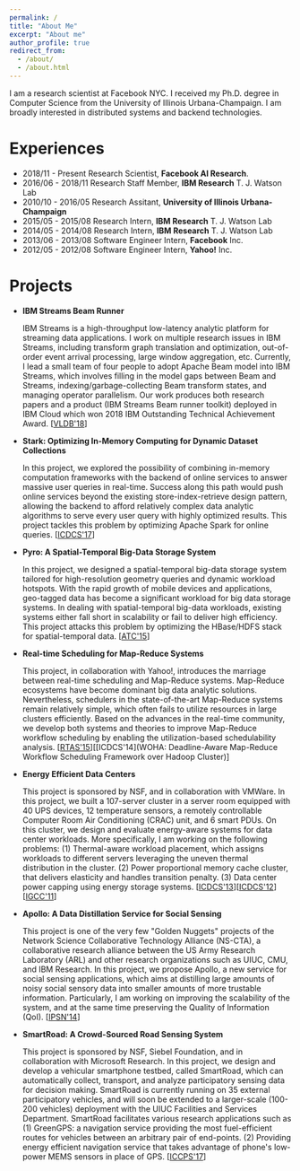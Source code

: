 ```yaml
---
permalink: /
title: "About Me"
excerpt: "About me"
author_profile: true
redirect_from: 
  - /about/
  - /about.html
---
```


I am a research scientist at Facebook NYC. I received my Ph.D. degree in Computer Science from the University of Illinois Urbana-Champaign. I am broadly interested in distributed systems and backend technologies. 

Experiences
======
* 2018/11 - Present Research Scientist, **Facebook AI Research**.
* 2016/06 - 2018/11 Research Staff Member, **IBM Research** T. J. Watson Lab
* 2010/10 - 2016/05 Research Assitant, **University of Illinois Urbana-Champaign**
* 2015/05 - 2015/08 Research Intern, **IBM Research** T. J. Watson Lab
* 2014/05 - 2014/08 Research Intern, **IBM Research** T. J. Watson Lab
* 2013/06 - 2013/08 Software Engineer Intern, **Facebook** Inc.
* 2012/05 - 2012/08 Software Engineer Intern, **Yahoo!** Inc.



Projects
======
* **IBM Streams Beam Runner**

	IBM Streams is a high-throughput low-latency analytic platform for streaming data applications. I work on multiple research issues in IBM Streams, including transform graph translation and optimization, out-of-order event arrival processing, large window aggregation, etc. Currently, I lead a small team of four people to adopt Apache Beam model into IBM Streams, which involves filling in the model gaps between Beam and Streams, indexing/garbage-collecting Beam transform states, and managing operator parallelism. Our work produces both research papers and a product (IBM Streams Beam runner toolkit) deployed in IBM Cloud which won 2018 IBM Outstanding Technical Achievement Award. [[VLDB'18](http://www.vldb.org/pvldb/vol11/p1742-li.pdf)]

* **Stark: Optimizing In-Memory Computing for Dynamic Dataset Collections**

	In this project, we explored the possibility of combining in-memory computation frameworks with the backend of online services to answer massive user queries in real-time. Success along this path would push online services beyond the existing store-index-retrieve design pattern, allowing the backend to afford relatively complex data analytic algorithms to serve every user query with highly optimized results. This project tackles this problem by optimizing Apache Spark for online queries. [[ICDCS'17](https://ieeexplore.ieee.org/document/7979959)]

* **Pyro: A Spatial-Temporal Big-Data Storage System**

	In this project, we designed a spatial-temporal big-data storage system tailored for high-resolution geometry queries and dynamic workload hotspots. With the rapid growth of mobile devices and applications, geo-tagged data has become a significant workload for big data storage systems. In dealing with spatial-temporal big-data workloads, existing systems either fall short in scalability or fail to deliver high efficiency. This project attacks this problem by optimizing the HBase/HDFS stack for spatial-temporal data. [[ATC'15](https://www.usenix.org/system/files/conference/atc15/atc15-paper-li-shen.pdf)]

* **Real-time Scheduling for Map-Reduce Systems**

	This project, in collaboration with Yahoo!, introduces the marriage between real-time scheduling and Map-Reduce systems. Map-Reduce ecosystems have become dominant big data analytic solutions. Nevertheless, schedulers in the state-of-the-art Map-Reduce systems remain relatively simple, which often fails to utilize resources in large clusters efficiently. Based on the advances in the real-time community, we develop both systems and theories to improve Map-Reduce workflow scheduling by enabling the utilization-based schedulability analysis. [[RTAS'15](https://ieeexplore.ieee.org/document/7108416)][[ICDCS'14](WOHA: Deadline-Aware Map-Reduce Workflow Scheduling Framework over Hadoop Cluster)]

* **Energy Efficient Data Centers**

	This project is sponsored by NSF, and in collaboration with VMWare. In this project, we built a 107-server cluster in a server room equipped with 40 UPS devices, 12 temperature sensors, a remotely controllable Computer Room Air Conditioning (CRAC) unit, and 6 smart PDUs. On this cluster, we design and evaluate energy-aware systems for data center workloads. More specifically, I am working on the following problems: (1) Thermal-aware workload placement, which assigns workloads to different servers leveraging the uneven thermal distribution in the cluster. (2) Power proportional memory cache cluster, that delivers elasticity and handles transition penalty. (3) Data center power capping using energy storage systems. [[ICDCS'13](https://ieeexplore.ieee.org/document/6681577)][[ICDCS'12](https://ieeexplore.ieee.org/document/6258012)][[IGCC'11](https://ieeexplore.ieee.org/document/6008602)]

* **Apollo: A Data Distillation Service for Social Sensing**

	This project is one of the very few "Golden Nuggets" projects of the Network Science Collaborative Technology Alliance (NS-CTA), a collaborative research alliance between the US Army Research Laboratory (ARL) and other research organizations such as UIUC, CMU, and IBM Research. In this project, we propose Apollo, a new service for social sensing applications, which aims at distilling large amounts of noisy social sensory data into smaller amounts of more trustable information. Particularly, I am working on improving the scalability of the system, and at the same time preserving the Quality of Information (QoI). [[IPSN'14](https://dl.acm.org/citation.cfm?id=2602339.2602344)]

* **SmartRoad: A Crowd-Sourced Road Sensing System**

	This project is sponsored by NSF, Siebel Foundation, and in collaboration with Microsoft Research. In this project, we design and develop a vehicular smartphone testbed, called SmartRoad, which can automatically collect, transport, and analyze participatory sensing data for decision making. SmartRoad is currently running on 35 external participatory vehicles, and will soon be extended to a larger-scale (100-200 vehicles) deployment with the UIUC Facilities and Services Department. SmartRoad facilitates various research applications such as (1) GreenGPS: a navigation service providing the most fuel-efficient routes for vehicles between an arbitrary pair of end-points. (2) Providing energy efficient navigation service that takes advantage of phone's low-power MEMS sensors in place of GPS. [[ICCPS'17](https://ieeexplore.ieee.org/document/7945012)]

